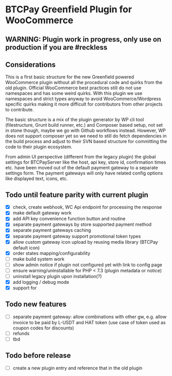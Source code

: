 # BTCPay Greenfield Plugin for WooCommerce

## WARNING: Plugin work in progress, only use on production if you are #reckless


## Considerations

This is a first basic structure for the new Greenfield powered WooCommerce plugin without all the procedural code and quirks from the old plugin. Official WooCommerce best practices still do not use namespaces and has some weird quirks. With this plugin we use namespaces and strict types anyway to avoid WooCommerce/Wordpress specific quirks making it more difficult for contributors from other projects to contribute.

The basic structure is a mix of the plugin generator by WP cli tool (filestructure, Grunt build runner, etc.) and Composer based setup, not set in stone though, maybe we go with Github workflows instead. However, WP does not support composer yet so we need to still do fetch dependencies in the build process and adjust to their SVN based structure for committing the code to their plugin ecosystem.

From admin UI perspective (different from the legacy plugin) the global settings for BTCPayServer like the host, api key, store id, confirmation times etc. have been moved out of the default payment gateway to a separate settings form. The payment gateways will only have related config options like displayed text, icons, etc.

## Todo until feature parity with current plugin
- [x] check, create webhook, WC Api endpoint for processing the response
- [x] make default gateway work
- [x] add API key convenience function button and routine
- [x] separate payment gateways by store supported payment method
- [x] separate payment gateways caching
- [x] separate payment gateway support promotional token types
- [x] allow custom gateway icon upload by reusing media library (BTCPay default icon)
- [x] order states mapping/configurability
- [ ] make build system work
- [ ] show admin notice if plugin not configured yet with link to config page
- [ ] ensure warning/uninstallable for PHP < 7.3 (plugin metadata or notice)
- [ ] uninstall legacy plugin upon installation(?)
- [x] add logging / debug mode
- [x] support for

## Todo new features
- [ ] separate payment gateway: allow combinations with other gw, e.g. allow invoice to be paid by L-USDT and HAT token (use case of token used as coupon codes for discounts)
- [ ] refunds
- [ ] tbd

## Todo before release
- [ ] create a new plugin entry and reference that in the old plugin
